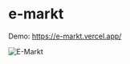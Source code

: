 # e-markt

Demo: https://e-markt.vercel.app/

![E-Markt](https://user-images.githubusercontent.com/76653403/197007387-1e197ccb-8241-4a31-a85e-f5ebb7759254.png)
